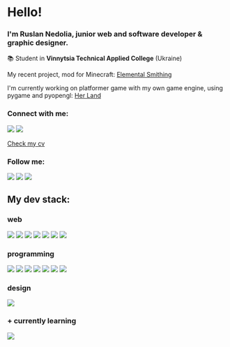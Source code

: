 # Hello!

### I'm Ruslan Nedolia, junior web and software developer & graphic designer.

📚 Student in **Vinnytsia Technical Applied College** (Ukraine)

My recent project, mod for Minecraft: [Elemental Smithing](https://github.com/ukrounay/elemental-smithing)

I'm currently working on platformer game with my own game engine, using pygame and pyopengl: [Her Land](https://github.com/ukrounay/her-land)

### Connect with me:

[![](https://img.shields.io/badge/Gmail-1f1f1f?style=for-the-badge&logo=gmail&logoColor=white&labelColor=D14836)](mailto:ukrounay@gmail.com)
[![](https://img.shields.io/badge/Telegram-1f1f1f?style=for-the-badge&logo=telegram&logoColor=white&labelColor=2CA5E0)](https://t.me/ukrounay)

[Check my cv](https://github.com/ukrounay/ukrounay/blob/b07445db4dd7e2ce63099bfd3471c08811e95be1/files/cv.pdf)

### Follow me:

[![](https://img.shields.io/badge/Instagram-373737?style=for-the-badge&logo=instagram&logoColor=E4405F)](https://instagram.com/ukrounay)
[![](https://img.shields.io/badge/Dribbble-373737?style=for-the-badge&logo=dribbble&logoColor=EA4C89)](https://dribbble.com/ukrounay)
[![](https://img.shields.io/badge/Youtube-373737?style=for-the-badge&logo=youtube&logoColor=FF0000)](https://www.youtube.com/c/ukrounay)

## My dev stack:

### web

![](https://img.shields.io/badge/HTML-323330?style=for-the-badge&logo=html5&logoColor=E34F26)
![](https://img.shields.io/badge/CSS-1572B6?&style=for-the-badge&logo=css3&logoColor=white)
![](https://img.shields.io/badge/JavaScript-323330?style=for-the-badge&logo=javascript&logoColor=F7DF1E)
![](https://img.shields.io/badge/PHP-777BB4?style=for-the-badge&logo=php&logoColor=white)
![](https://img.shields.io/badge/MySQL-1f1f1f?style=for-the-badge&logo=mysql&logoColor=white)
![](https://img.shields.io/badge/Markdown-000000?style=for-the-badge&logo=markdown&logoColor=white)
![](https://img.shields.io/badge/Bootstrap-563D7C?style=for-the-badge&logo=bootstrap&logoColor=white)

### programming

![](https://img.shields.io/badge/Python-14354C?style=for-the-badge&logo=python&logoColor=white)
![](https://img.shields.io/badge/.NET-5C2D91?style=for-the-badge&logo=.net&logoColor=white)
![](https://img.shields.io/badge/C%23-239120?style=for-the-badge)
![](https://img.shields.io/badge/C-00599C?style=for-the-badge&logo=c&logoColor=white)
![](https://img.shields.io/badge/Arduino-00878F?style=for-the-badge&logo=arduino&logoColor=white)
![](https://img.shields.io/badge/C%2B%2B-00599C?style=for-the-badge&logo=c%2B%2B&logoColor=white)
![](https://img.shields.io/badge/Java-202020?style=for-the-badge&logo=openjdk&logoColor=ED8B00)

### design

![](https://img.shields.io/badge/Adobe_Illustrator-000?style=for-the-badge&logo=adobeillustrator&logoColor=FF9A00)

### + currently learning

![](https://img.shields.io/badge/OpenGL-5586A4?style=for-the-badge&logo=opengl&logoColor=white)
